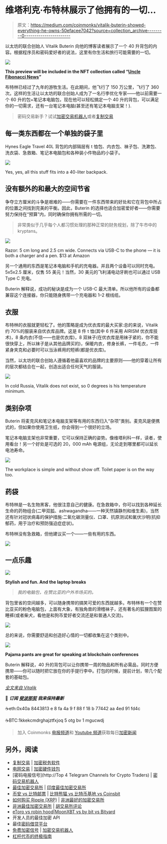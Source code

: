 # 维塔利克·布特林展示了他拥有的一切…

> 原文：<https://medium.com/coinmonks/vitalik-buterin-showed-everything-he-owns-50efacee7042?source=collection_archive---------0----------------------->

以太坊的联合创始人 Vitalik Buterin 向他的博客读者展示了一个 40 升背包的内容。根据程序员和密码爱好者的说法，这里有你生活和旅行可能需要的一切。

![](img/67fe06fdd4afe03e659852dcd2251ca6.png)

**This preview will be included in the NFT collection called “**[**Uncle Fibonacci News**](https://opensea.io/collection/uncle-fibonacci-news)**”**

布特林已经过了九年的游牧生活。在此期间，他飞行了 150 万公里，飞行了 360 次。这样的生活让以太坊的联合创始人成为了一名行李优化专家——他以前需要一个 60 升的包+笔记本电脑包，现在他可以轻松搞定一个 40 升的背包，可以满足你的一切需求，还有一台笔记本电脑(甚至还有笔记本电脑支架！).

> 密码交易新手？试试[加密交易机器人](/coinmonks/crypto-trading-bot-c2ffce8acb2a)或者[复制交易](/coinmonks/top-10-crypto-copy-trading-platforms-for-beginners-d0c37c7d698c)

## 每一类东西都在一个单独的袋子里

Hynes Eagle Travel 40L 背包的内部隔层有 t 恤包、内衣包、袜子包、洗漱包、洗衣袋、急救箱、笔记本电脑包和各种装小件物品的小袋子。

![](img/85f3079c1ff8e1d81b51260bb229d851.png)

Yes, yes, all this stuff fits into a 40-liter backpack.

## 没有额外的和最大的空间节省

争夺立方厘米的斗争是艰难的——你需要在一件东西带来的好处和它在背包中所占的位置之间找到完美的平衡。因此，Buterin 的选择也适合加密爱好者——你需要努力保持在“预算”内，同时确保你拥有所需的一切。

> 非常类似于几乎每个人都习惯处理的那种正常的财务规划，除了牛市中的 kryptans。

![](img/6e480dbc886604995a8f9bf92cdcd0a4.png)

Razor: 5 cm long and 2.5 cm wide. Connects via USB-C to the phone — it is both a charger and a pen. $13 at Amazon

另一个通用的东西是笔记本电脑和手机的充电器。并且两个设备可以同时充电。5x5x2.5 厘米，仅售 55 美元！当然，30 美元的飞利浦电动牙刷也可以通过 USB Type C 充电。

Buterin 解释说，成功的秘诀是成为一个 USB-C 最大清单。所以他所有的设备都兼容这个连接器，你只能随身携带一个充电器和 1–2 根线缆。

## 衣服

布特林的衣服就更轻松了。他的策略是成为优衣库的最大买家:总的来说，Vitalik 约 70%的服装来自优衣库品牌。这是 8 件 t 恤(其中 6 件采用 AIRISM 优衣库技术)，8 条内衣(不信——也是优衣库)，8 双袜子(在优衣库是用袜子紧的，你不能很快穿上，所以袜子是从其他品牌买的)，保暖内衣，修身长裤，一件毛衣，一件紧身夹克和必要时可以当泳裤用的短裤(都是优衣库)。

当然，以太坊的联合创始人遵循着他最喜欢的品牌的主要原则——他的穿着让所有的层次都结合在一起，创造出适合任何天气的服装。

![](img/f1e5f2418713fc41a60ded2cc30655d0.png)

In cold Russia, Vitalik does not exist, so 0 degrees is his temperature minimum.

## 类别杂项

Buterin 将麦克风和笔记本电脑支架等有用的东西归入“杂项”类别。麦克风是便携式的，但如果你使用卫生纸，你会得到一个很好的立场。

笔记本电脑支架也非常重要，它可以保持正确的姿势。像维塔利科一样，读者，使用看台！另一个好处是可选的 20，000 mAh 电源组，无论走到哪里都可以延长电池寿命。

![](img/c9b869850be2432657e3c7f109047b5f.png)

The workplace is simple and without show off. Toilet paper is on the way too.

## **药袋**

布特林是一名生物黑客，他很注意自己的健康。在急救箱中，你可以找到各种延长生命的药物组合(二甲双胍、ashwagandha——一种天然镇静剂和维生素)，当然还有针对冠状病毒的保护措施:二氧化碳测量仪、口罩、抗原测试和氟伏沙明(抗抑郁药，用于治疗和预防强迫症症状)。

布特林没有急救箱，但他建议买一个——一些有用的东西。

![](img/bb3273a5b0cbc53d225ca5a6353d85ae.png)

## 一点乐趣

![](img/a087a51d50f2ac1f7643e37117af99d4.png)

**Stylish and fun. And the laptop breaks**

> *我的电脑包，在赞比亚的户外市场买的。*

背包里省的空间越多，可以随身携带的搞笑可爱的东西就越多。布特林有一个在赞比亚买的粉色电脑包，上面有大象，有独角兽的滑稽袜子，还有著名的狐狸图案的睡裤(或者柴犬，看他是和狗币爱好者交流还是和普通人交流)。

![](img/f906c1c6db44c97d751aebdee2679909.png)

总的来说，你需要舒适和创造好心情的一切都收集在这个类别中。

![](img/e27eeb551377c69c7530c2a75baa985f.png)

**Pajama pants are great for speaking at blockchain conferences**

Buterin 解释说，40 升的背包可以让你携带一周的物品和所有必需品，同时方便携带——你可以随时把它放在你的手提行李中。打包的时候，提前计划，带几个配套的基础包。

[*全文来自 Vitalik*](https://vitalik.ca/general/2022/06/20/backpack.html)

📰 ***订阅*** [***斐波那契***](/@unclefibonacci) ***我来保持最新***

☕️eth:0x40a 8443813 e 8 fa 4a 9 f 88 f 18 b 77442 aa 4ed 91 fd4c

☕️BTC:1kkekcmdrghajztfxjoq 5 otg bv 1 mgucwdj

> 加入 Coinmonks [电报频道](https://t.me/coincodecap)和 [Youtube 频道](https://www.youtube.com/c/coinmonks/videos)获取每日[加密新闻](http://coincodecap.com/)

## 另外，阅读

*   [复制交易](/coinmonks/top-10-crypto-copy-trading-platforms-for-beginners-d0c37c7d698c) | [加密税务软件](/coinmonks/crypto-tax-software-ed4b4810e338)
*   [电网交易](https://coincodecap.com/grid-trading) | [加密硬件钱包](/coinmonks/the-best-cryptocurrency-hardware-wallets-of-2020-e28b1c124069)
*   [密码电报信号](http://Top 4 Telegram Channels for Crypto Traders) | [密码交易机器人](/coinmonks/crypto-trading-bot-c2ffce8acb2a)
*   [最佳加密交易所](/coinmonks/crypto-exchange-dd2f9d6f3769) | [印度最佳加密交易所](/coinmonks/bitcoin-exchange-in-india-7f1fe79715c9)
*   [币安 vs 比特邮票](https://coincodecap.com/binance-vs-bitstamp) | [比特熊猫 vs 比特币基地 vs Coinsbit](https://coincodecap.com/bitpanda-coinbase-coinsbit)
*   [如何购买 Ripple (XRP)](https://coincodecap.com/buy-ripple-india) | [非洲最好的加密交易所](https://coincodecap.com/crypto-exchange-africa)
*   [非洲最佳加密交易所](https://coincodecap.com/crypto-exchange-africa) | [胡交易所评论](https://coincodecap.com/hoo-exchange-review)
*   [eToro vs robin hood](https://coincodecap.com/etoro-robinhood)|[MoonXBT vs by bit vs Bityard](https://coincodecap.com/bybit-bityard-moonxbt)
*   开发人员的最佳加密 API
*   最佳[密码借贷平台](/coinmonks/top-5-crypto-lending-platforms-in-2020-that-you-need-to-know-a1b675cec3fa)
*   [免费加密信号](/coinmonks/free-crypto-signals-48b25e61a8da) | [加密交易机器人](/coinmonks/crypto-trading-bot-c2ffce8acb2a)
*   [杠杆代币的终极指南](/coinmonks/leveraged-token-3f5257808b22)